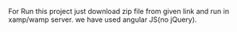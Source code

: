 For Run this project just download zip file from given link and run in xamp/wamp server.
we have used angular JS(no jQuery).
